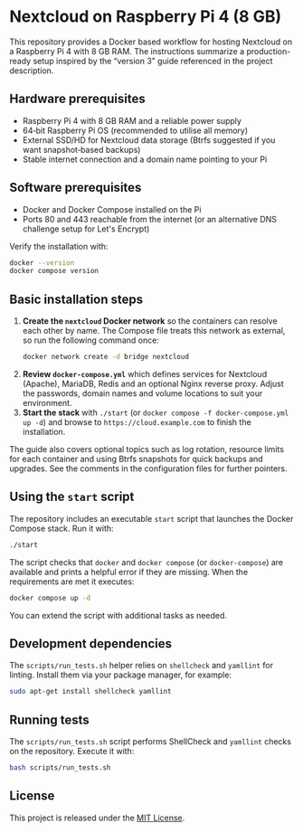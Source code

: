 # Nextcloud on Raspberry Pi 4 (8 GB)

This repository provides a Docker based workflow for hosting Nextcloud on a Raspberry Pi 4 with 8 GB RAM.  The instructions summarize a production-ready setup inspired by the “version 3” guide referenced in the project description.

## Hardware prerequisites

- Raspberry Pi 4 with 8 GB RAM and a reliable power supply
- 64‑bit Raspberry Pi OS (recommended to utilise all memory)
- External SSD/HD for Nextcloud data storage (Btrfs suggested if you want snapshot‑based backups)
- Stable internet connection and a domain name pointing to your Pi

## Software prerequisites

- Docker and Docker Compose installed on the Pi
- Ports 80 and 443 reachable from the internet (or an alternative DNS challenge setup for Let's Encrypt)

Verify the installation with:

```bash
docker --version
docker compose version
```

## Basic installation steps

1. **Create the `nextcloud` Docker network** so the containers can resolve each
   other by name. The Compose file treats this network as external, so run the
   following command once:
   ```bash
   docker network create -d bridge nextcloud
   ```
2. **Review `docker-compose.yml`** which defines services for Nextcloud (Apache), MariaDB, Redis and an optional Nginx reverse proxy. Adjust the passwords, domain names and volume locations to suit your environment.
3. **Start the stack** with `./start` (or `docker compose -f docker-compose.yml up -d`) and browse to `https://cloud.example.com` to finish the installation.

The guide also covers optional topics such as log rotation, resource limits for each container and using Btrfs snapshots for quick backups and upgrades. See the comments in the configuration files for further pointers.

## Using the `start` script

The repository includes an executable `start` script that launches the Docker
Compose stack. Run it with:

```bash
./start
```

The script checks that `docker` and `docker compose` (or `docker-compose`) are
available and prints a helpful error if they are missing. When the requirements
are met it executes:

```bash
docker compose up -d
```

You can extend the script with additional tasks as needed.

## Development dependencies

The `scripts/run_tests.sh` helper relies on `shellcheck` and `yamllint` for linting.
Install them via your package manager, for example:

```bash
sudo apt-get install shellcheck yamllint
```

## Running tests

The `scripts/run_tests.sh` script performs ShellCheck and
`yamllint` checks on the repository. Execute it with:

```bash
bash scripts/run_tests.sh
```

## License

This project is released under the [MIT License](LICENSE).

